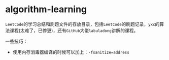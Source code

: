 # algorithm-learning

`LeetCode`的学习总结和刷题文件的存放目录，包括`LeetCode`的刷题记录，`yxc`的算法课程(太难了，已停更)，还有`GitHub`大佬`labuladong`讲解的课程。

一些技巧：

- 使用内存消毒器编译的时候可以加上：`-fsanitize=address`

